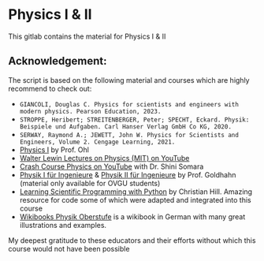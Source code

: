 # Physics I &amp; II
This gitlab contains the material for Physics I &amp; II 

## Acknowledgement:
The script is based on the following material and courses which are highly recommend to check out:
* `GIANCOLI, Douglas C. Physics for scientists and engineers with modern physics. Pearson Education, 2023.`
* `STROPPE, Heribert; STREITENBERGER, Peter; SPECHT, Eckard. Physik: Beispiele und Aufgaben. Carl Hanser Verlag GmbH Co KG, 2020.`
* `SERWAY, Raymond A.; JEWETT, John W. Physics for Scientists and Engineers, Volume 2. Cengage Learning, 2021.`
* [Physics I](https://github.com/cdohl/Physics1.git) by Prof. Ohl
* [Walter Lewin Lectures on Physics (MIT) on YouTube](https://youtube.com/playlist?list=PLERGeJGfknBR3pXCPlV3bgb_qHCSNOdBf&si=9Uv3aYAABmSH9kYP)
* [Crash Course Physics on YouTube](https://youtube.com/playlist?list=PL8dPuuaLjXtN0ge7yDk_UA0ldZJdhwkoV&si=HB5bw0XsU94_l1JX)  with Dr. Shini Somara
* [Physik I für Ingenieure](https://www.amp.ovgu.de/amp/de/Lehre/Physik+I+f%C3%BCr+Ingenieure.html) &amp; [Physik II für Ingenieure](https://www.amp.ovgu.de/amp/de/Lehre/Physik+II+f%C3%BCr+Ingenieure.html) by Prof. Goldhahn (material only available for OVGU students)
* [Learning Scientific Programming with Python](https://scipython.com/) by Christian Hill. Amazing resource for code some of which were adapted and integrated into this course 
* [Wikibooks Physik Oberstufe](https://de.wikibooks.org/wiki/Physik_Oberstufe) is a wikibook in German with many great illustrations and examples.

My deepest gratitude to these educators and their efforts without which this course would not have been possible

